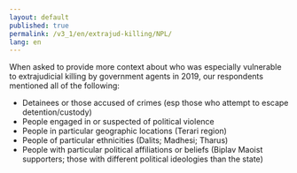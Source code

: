 ```yaml
---
layout: default
published: true
permalink: /v3_1/en/extrajud-killing/NPL/
lang: en
---
```


When asked to provide more context about who was especially vulnerable to extrajudicial killing by government agents in 2019, our respondents mentioned all of the following:
- Detainees or those accused of crimes (esp those who attempt to escape detention/custody)
- People engaged in or suspected of political violence
- People in particular geographic locations (Terari region)
- People of particular ethnicities (Dalits; Madhesi; Tharus)
- People with particular political affiliations or beliefs (Biplav Maoist supporters; those with different political ideologies than the state)

